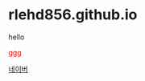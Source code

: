 # rlehd856.github.io
hello
<div style="color:red;">ggg</div>

<a href="https://www.naver.com">네이버</a>
